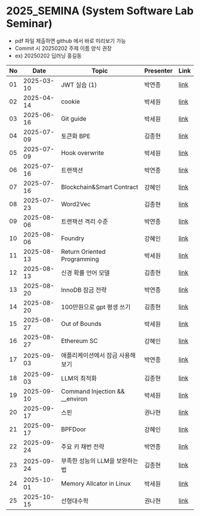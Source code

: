 # 2025_SEMINA (System Software Lab Seminar)
- pdf 파일 제출하면 github 에서 바로 미리보기 가능
- Commit 시 20250202 주제 이름 양식 권장
- ex) 20250202 딥러닝 홍길동

| No |Date|               Topic               |  Presenter  |    Link   |
|----|----------------|------------------------------------|-------------|-----------|
| 01 | 2025-03-10 | JWT 실습 (1) | 박연종 | [link](./03월/250310%20JWT%20실습.pdf) |
| 02 | 2025-04-14 | cookie | 박세원 | [link](./04월/250414_Cookie.pdf) |
| 03 | 2025-06-16 | Git guide | 박세원 | [link](./06월/4_250616_Git.pptx) |
| 04 | 2025-07-09 | 토큰화 BPE | 김종현 | [link](./07월/BPE알고리즘.pptx) |
| 05 | 2025-07-09 | Hook overwrite | 박세원 | [link](./07월/5_250709_Hook_Overwrite.pptx) |
| 06 | 2025-07-16 | 트랜잭션 | 박연종 | [link](./07월/트랜잭션.pdf) |
| 07 | 2025-07-16 | Blockchain&Smart Contract | 강혜인 | [link](./07월/20250716_SSL%20세미나.pptx) |
| 08 | 2025-07-23 | Word2Vec | 김종현 | [link](./07월/Word2Vec.pptx) |
| 09 | 2025-08-06 | 트랜잭션 격리 수준 | 박연종 | [link](./08월/트랜잭션%20격리%20수준.pdf) |
| 10 | 2025-08-06 | Foundry | 강혜인 | [link](./08%EC%9B%94/20250730_SSL%20%EC%84%B8%EB%AF%B8%EB%82%98.pptx) |
| 11 | 2025-08-13 | Return Oriented Programming | 박세원 | [link](./08월/6_250813_ROP.pptx) |
| 12 | 2025-08-13 | 신경 확률 언어 모델 | 김종현 | [link](./08월/신경%20확률%20언어%20모델.pptx) |
| 13 | 2025-08-20 | InnoDB 잠금 전략 | 박연종 | [link](./08월/InnoDB%20잠금%20전략.pdf) |
| 14 | 2025-08-20 | 100만원으로 gpt 평생 쓰기 | 김종현 | [link](./08월/단돈%20100만원으로%20GPT%20평생%20쓰기.pptx) |
| 15 | 2025-08-27 | Out of Bounds | 박세원 | [link](./08월/250827_OOB.pptx) |
| 16 | 2025-08-27 | Ethereum SC | 강혜인 | [link](https://github.com/KITSSL/2025_SEMINA/blob/main/08%EC%9B%94/20250827_Ethereum%20SC.pptx) |
| 17 | 2025-09-03 | 애플리케이션에서 잠금 사용해 보기 | 박연종 | [link](./09월/애플리케이션에서%20잠금%20사용해%20보기.pdf) |
| 18 | 2025-09-03 | LLM의 최적화 | 김종현 | [link](./09월/LLM의%20최적화.pptx) |
| 19 | 2025-09-10 | Command Injection && __environ | 박세원 | [link](./09월/9_Environ%26Cmd_Injection.pptx) |
| 20 | 2025-09-17 | 스핀 | 권나현 | [link](./09%EC%9B%94/%EC%8A%A4%ED%95%80.pptx) |
| 21 | 2025-09-17 | BPFDoor | 강혜인 | [link](https://github.com/KITSSL/2025_SEMINA/blob/main/09%EC%9B%94/20250917_BPFDoor.pptx) |
| 22 | 2025-09-24 | 주요 키 채번 전략 | 박연종 | [link](./09월/기본%20키%20생성%20전략.pdf) |
| 23 | 2025-09-24 | 부족한 성능의 LLM을 보완하는 법 | 김종현 | [link](./09월/부족한%20성능의%20LLM을%20보완하는%20법.pptx) |
| 24 | 2025-10-01 | Memory Allcator in Linux | 박세원 | [link](./10월/10_Memory_Allocator_in_Linux.pptx) |
| 25 | 2025-10-15 | 선형대수학 | 권나현 | [link](./10월/선형대수학.pdf) |
